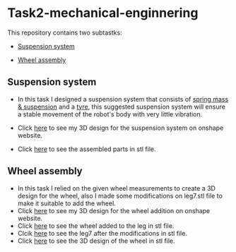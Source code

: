 # Task2-mechanical-enginnering

This repository contains two subtastks:

- [Suspension system](https://github.com/farahhrs/Task2-mechanical-engineering#suspension-system)

- [Wheel assembly](https://github.com/farahhrs/Task2-mechanical-engineering#wheel-assembly)

## Suspension system

- In this task I designed a suspension system that consists of [spring mass & suspension](https://github.com/farahhrs/Task2-mechanical-enginnering/blob/main/Suspension%20system/Spring%20mass%20%26%20Suspension.stl) and a [tyre](https://github.com/farahhrs/Task2-mechanical-enginnering/blob/main/Suspension%20system/Tyre.stl), this suggested suspension system will ensure a stable movement of the robot's body with very little vibration.

- Click [here](https://cad.onshape.com/documents/d270e4ce16cea7a524b16679/w/d8e57e0d3c70579a8dcb5be5/e/a987e54ffcb0bfd7058fc1e4?renderMode=0&uiState=62dec27fc9e10635e6af60f9) to see my 3D design for the suspension system on onshape website. 

- Click [here](https://github.com/farahhrs/Task2-mechanical-enginnering/blob/main/Suspension%20system/Assemblly.stl) to see the assembled parts in stl file.

## Wheel assembly 
- In this task I relied on the given wheel measurements to create a 3D design for the wheel, also I made some modifications on leg7.stl file to make it suitable to add the wheel. 
- Click [here](https://cad.onshape.com/documents/d3f96de37bd1e9ba26ff9309/w/d3a7459ea611409205937fad/e/23ff091013d17f4988cee582?renderMode=0&uiState=62dec8bd63593d70d4e9cdbf) to see my 3D design for the wheel addition on onshape website. 
- Click [here](https://github.com/farahhrs/Task2-mechanical-enginnering/blob/main/Wheel%20assembly/Assembly.stl) to see the wheel added to the leg in stl file.
- Clcik [here](https://github.com/farahhrs/Task2-mechanical-enginnering/blob/main/Wheel%20assembly/leg7.stl) to see the leg7 after the modifications in stl file.
- Click [here](https://github.com/farahhrs/Task2-mechanical-enginnering/blob/main/Wheel%20assembly/Wheel.stl) to see the 3D design of the wheel in stl file.




